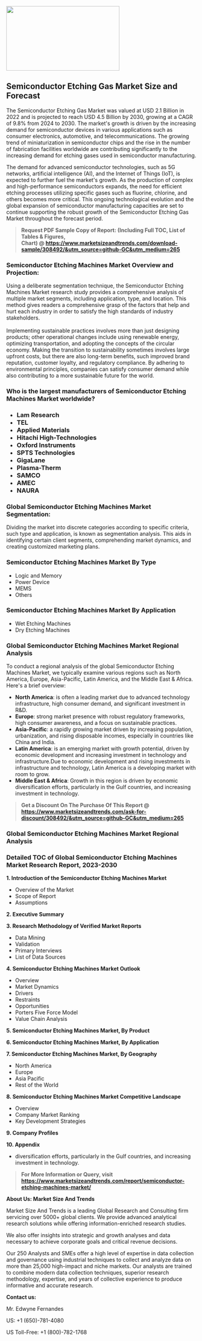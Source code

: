 <p><img class="alignnone size-medium wp-image-20088" src="https://ffe5etoiles.com/wp-content/uploads/2024/12/MST1-300x171.png" alt="" width="300" height="171" /></p><h2>Semiconductor Etching Gas Market Size and Forecast</h2><p>The Semiconductor Etching Gas Market was valued at USD 2.1 Billion in 2022 and is projected to reach USD 4.5 Billion by 2030, growing at a CAGR of 9.8% from 2024 to 2030. The market's growth is driven by the increasing demand for semiconductor devices in various applications such as consumer electronics, automotive, and telecommunications. The growing trend of miniaturization in semiconductor chips and the rise in the number of fabrication facilities worldwide are contributing significantly to the increasing demand for etching gases used in semiconductor manufacturing.</p><p>The demand for advanced semiconductor technologies, such as 5G networks, artificial intelligence (AI), and the Internet of Things (IoT), is expected to further fuel the market's growth. As the production of complex and high-performance semiconductors expands, the need for efficient etching processes utilizing specific gases such as fluorine, chlorine, and others becomes more critical. This ongoing technological evolution and the global expansion of semiconductor manufacturing capacities are set to continue supporting the robust growth of the Semiconductor Etching Gas Market throughout the forecast period.</p></p><blockquote id="" class=""><strong>Request PDF Sample Copy of Report: (Including Full TOC, List of Tables &amp; Figures, Chart)&nbsp;@&nbsp;<strong><a href="https://www.marketsizeandtrends.com/download-sample/308492/&utm_source=github-GC&utm_medium=265" target="_blank">https://www.marketsizeandtrends.com/download-sample/308492/&utm_source=github-GC&utm_medium=265</a></strong></strong></blockquote><h3 id="" class="">Semiconductor Etching Machines Market&nbsp;Overview and Projection:</h3><p id="" class="">Using a deliberate segmentation technique, the Semiconductor Etching Machines Market research study provides a comprehensive analysis of multiple market segments, including application, type, and location. This method gives readers a comprehensive grasp of the factors that help and hurt each industry in order to satisfy the high standards of industry stakeholders. <br /> <br />Implementing sustainable practices involves more than just designing products; other operational changes include using renewable energy, optimizing transportation, and adopting the concepts of the circular economy. Making the transition to sustainability sometimes involves large upfront costs, but there are also long-term benefits, such improved brand reputation, customer loyalty, and regulatory compliance. By adhering to environmental principles, companies can satisfy consumer demand while also contributing to a more sustainable future for the world.</p><h3 id="" class="">Who is the largest manufacturers of&nbsp;Semiconductor Etching Machines Market worldwide?</h3><h3 class=""><p><ul><li>Lam Research </li><li> TEL </li><li> Applied Materials </li><li> Hitachi High-Technologies </li><li> Oxford Instruments </li><li> SPTS Technologies </li><li> GigaLane </li><li> Plasma-Therm </li><li> SAMCO </li><li> AMEC </li><li> NAURA</li></ul></p></h3><h3 id="" class="">Global&nbsp;Semiconductor Etching Machines Market Segmentation:</h3><p id="" class="">Dividing the market into discrete categories according to specific criteria, such type and application, is known as segmentation analysis. This aids in identifying certain client segments, comprehending market dynamics, and creating customized marketing plans.</p><h3 id="" class="">Semiconductor Etching Machines Market&nbsp;By Type</h3><p><p><ul><li>Logic and Memory</li><li> Power Device</li><li> MEMS</li><li> Others</p></li></ul></p></p><h3 id="" class="">Semiconductor Etching Machines Market&nbsp;By Application</h3><p class=""><p><ul><li>Wet Etching Machines</li><li> Dry Etching Machines</li></ul></p></p><h3 id="" class="">Global Semiconductor Etching Machines Market Regional Analysis</h3><p id="" class="">To conduct a regional analysis of the global Semiconductor Etching Machines Market, we typically examine various regions such as North America, Europe, Asia-Pacific, Latin America, and the Middle East &amp; Africa. Here's a brief overview:</p><ul><li><strong>North America</strong>: is often a leading market due to advanced technology infrastructure, high consumer demand, and significant investment in R&amp;D.</li><li><strong>Europe</strong>: strong market presence with robust regulatory frameworks, high consumer awareness, and a focus on sustainable practices.</li><li><strong>Asia-Pacific</strong>: a rapidly growing market driven by increasing population, urbanization, and rising disposable incomes, especially in countries like China and India.</li><li><strong>Latin America</strong>: is an emerging market with growth potential, driven by economic development and increasing investment in technology and infrastructure.Due to economic development and rising investments in infrastructure and technology, Latin America is a developing market with room to grow.</li><li><strong>Middle East &amp; Africa</strong>: Growth in this region is driven by economic diversification efforts, particularly in the Gulf countries, and increasing investment in technology.</li></ul><blockquote id="" class=""><strong>Get a Discount On The Purchase Of This Report @ <strong><a href="https://www.marketsizeandtrends.com/ask-for-discount/308492/&utm_source=github-GC&utm_medium=265" target="_blank">https://www.marketsizeandtrends.com/ask-for-discount/308492/&utm_source=github-GC&utm_medium=265</a></strong></strong></blockquote><h3 id="" class="">Global Semiconductor Etching Machines Market Regional Analysis</h3><h3 id="" class="">Detailed TOC of Global Semiconductor Etching Machines Market Research Report, 2023-2030</h3><p id="" class=""><strong>1. Introduction of the Semiconductor Etching Machines Market</strong></p><ul><li>Overview of the Market</li><li>Scope of Report</li><li>Assumptions</li></ul><p id="" class=""><strong>2. Executive Summary</strong></p><p id="" class=""><strong>3. Research Methodology of Verified Market Reports</strong></p><ul><li>Data Mining</li><li>Validation</li><li>Primary Interviews</li><li>List of Data Sources</li></ul><p id="" class=""><strong>4. Semiconductor Etching Machines Market Outlook</strong></p><ul><li>Overview</li><li>Market Dynamics</li><li>Drivers</li><li>Restraints</li><li>Opportunities</li><li>Porters Five Force Model</li><li>Value Chain Analysis</li></ul><p id="" class=""><strong>5. Semiconductor Etching Machines Market, By Product</strong></p><p id="" class=""><strong>6. Semiconductor Etching Machines Market, By Application</strong></p><p id="" class=""><strong>7. Semiconductor Etching Machines Market, By Geography</strong></p><ul><li>North America</li><li>Europe</li><li>Asia Pacific</li><li>Rest of the World</li></ul><p id="" class=""><strong>8. Semiconductor Etching Machines Market Competitive Landscape</strong></p><ul><li>Overview</li><li>Company Market Ranking</li><li>Key Development Strategies</li></ul><p id="" class=""><strong>9. Company Profiles</strong></p><p id="" class=""><strong>10. Appendix</strong></p><ul><li>diversification efforts, particularly in the Gulf countries, and increasing investment in technology.</li></ul><blockquote id="" class=""><strong>For More Information or Query, visit <strong><strong><a href="https://www.marketsizeandtrends.com/report/semiconductor-etching-machines-market/" target="_blank">https://www.marketsizeandtrends.com/report/semiconductor-etching-machines-market/</a></strong></strong></strong></blockquote><p id="" class=""><strong>About Us: Market Size And Trends</strong></p><p id="" class="">Market Size And Trends is a leading Global Research and Consulting firm servicing over 5000+ global clients. We provide advanced analytical research solutions while offering information-enriched research studies.</p><p id="" class="">We also offer insights into strategic and growth analyses and data necessary to achieve corporate goals and critical revenue decisions.</p><p id="" class="">Our 250 Analysts and SMEs offer a high level of expertise in data collection and governance using industrial techniques to collect and analyze data on more than 25,000 high-impact and niche markets. Our analysts are trained to combine modern data collection techniques, superior research methodology, expertise, and years of collective experience to produce informative and accurate research.</p><p id="" class=""><strong>Contact us:</strong></p><p id="" class="">Mr. Edwyne Fernandes</p><p id="" class="">US: +1 (650)-781-4080</p><p id="" class="">US Toll-Free: +1 (800)-782-1768</p>
